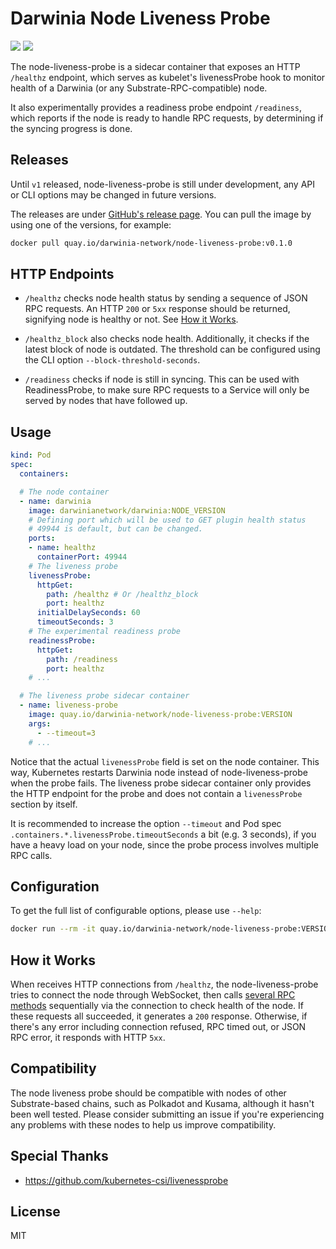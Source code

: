 # Darwinia Node Liveness Probe

![](https://img.shields.io/github/workflow/status/darwinia-network/node-liveness-probe/Production)
![](https://img.shields.io/github/v/release/darwinia-network/node-liveness-probe)

The node-liveness-probe is a sidecar container that exposes an HTTP `/healthz` endpoint, which serves as kubelet's livenessProbe hook to monitor health of a Darwinia (or any Substrate-RPC-compatible) node.

It also experimentally provides a readiness probe endpoint `/readiness`, which reports if the node is ready to handle RPC requests, by determining if the syncing progress is done.

## Releases

Until `v1` released, node-liveness-probe is still under development, any API or CLI options may be changed in future versions.

The releases are under [GitHub's release page](https://github.com/darwinia-network/node-liveness-probe/releases). You can pull the image by using one of the versions, for example:

```bash
docker pull quay.io/darwinia-network/node-liveness-probe:v0.1.0
```

## HTTP Endpoints

- `/healthz` checks node health status by sending a sequence of JSON RPC requests. An HTTP `200` or `5xx` response should be returned, signifying node is healthy or not. See [How it Works](#how-it-works).

- `/healthz_block` also checks node health. Additionally, it checks if the latest block of node is outdated. The threshold can be configured using the CLI option `--block-threshold-seconds`.

- `/readiness` checks if node is still in syncing. This can be used with ReadinessProbe, to make sure RPC requests to a Service will only be served by nodes that have followed up.

## Usage

```yaml
kind: Pod
spec:
  containers:

  # The node container
  - name: darwinia
    image: darwinianetwork/darwinia:NODE_VERSION
    # Defining port which will be used to GET plugin health status
    # 49944 is default, but can be changed.
    ports:
    - name: healthz
      containerPort: 49944
    # The liveness probe
    livenessProbe:
      httpGet:
        path: /healthz # Or /healthz_block
        port: healthz
      initialDelaySeconds: 60
      timeoutSeconds: 3
    # The experimental readiness probe
    readinessProbe:
      httpGet:
        path: /readiness
        port: healthz
    # ...

  # The liveness probe sidecar container
  - name: liveness-probe
    image: quay.io/darwinia-network/node-liveness-probe:VERSION
    args:
      - --timeout=3
    # ...
```

Notice that the actual `livenessProbe` field is set on the node container. This way, Kubernetes restarts Darwinia node instead of node-liveness-probe when the probe fails. The liveness probe sidecar container only provides the HTTP endpoint for the probe and does not contain a `livenessProbe` section by itself.

It is recommended to increase the option `--timeout` and Pod spec `.containers.*.livenessProbe.timeoutSeconds` a bit (e.g. 3 seconds), if you have a heavy load on your node, since the probe process involves multiple RPC calls.

## Configuration

To get the full list of configurable options, please use `--help`:

```bash
docker run --rm -it quay.io/darwinia-network/node-liveness-probe:VERSION --help
```

## How it Works

When receives HTTP connections from `/healthz`, the node-liveness-probe tries to connect the node through WebSocket, then calls [several RPC methods](https://github.com/darwinia-network/node-liveness-probe/blob/master/probes/liveness_probe.go#L22) sequentially via the connection to check health of the node. If these requests all succeeded, it generates a `200` response. Otherwise, if there's any error including connection refused, RPC timed out, or JSON RPC error, it responds with HTTP `5xx`.

## Compatibility

The node liveness probe should be compatible with nodes of other Substrate-based chains, such as Polkadot and Kusama, although it hasn't been well tested. Please consider submitting an issue if you're experiencing any problems with these nodes to help us improve compatibility.

## Special Thanks

- <https://github.com/kubernetes-csi/livenessprobe>

## License

MIT
